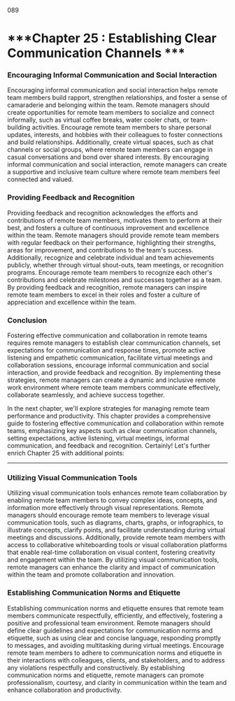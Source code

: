089

# ***Chapter 25 : Establishing Clear Communication Channels ***


### **Encouraging Informal Communication and Social Interaction**

Encouraging informal communication and social interaction helps remote team members build rapport, strengthen relationships, and foster a sense of camaraderie and belonging within the team. Remote managers should create opportunities for remote team members to socialize and connect informally, such as virtual coffee breaks, water cooler chats, or team-building activities. Encourage remote team members to share personal updates, interests, and hobbies with their colleagues to foster connections and build relationships. Additionally, create virtual spaces, such as chat channels or social groups, where remote team members can engage in casual conversations and bond over shared interests. By encouraging informal communication and social interaction, remote managers can create a supportive and inclusive team culture where remote team members feel connected and valued.

### **Providing Feedback and Recognition**

Providing feedback and recognition acknowledges the efforts and contributions of remote team members, motivates them to perform at their best, and fosters a culture of continuous improvement and excellence within the team. Remote managers should provide remote team members with regular feedback on their performance, highlighting their strengths, areas for improvement, and contributions to the team's success. Additionally, recognize and celebrate individual and team achievements publicly, whether through virtual shout-outs, team meetings, or recognition programs. Encourage remote team members to recognize each other's contributions and celebrate milestones and successes together as a team. By providing feedback and recognition, remote managers can inspire remote team members to excel in their roles and foster a culture of appreciation and excellence within the team.

### **Conclusion**

Fostering effective communication and collaboration in remote teams requires remote managers to establish clear communication channels, set expectations for communication and response times, promote active listening and empathetic communication, facilitate virtual meetings and collaboration sessions, encourage informal communication and social interaction, and provide feedback and recognition. By implementing these strategies, remote managers can create a dynamic and inclusive remote work environment where remote team members communicate effectively, collaborate seamlessly, and achieve success together.

In the next chapter, we'll explore strategies for managing remote team performance and productivity.
This chapter provides a comprehensive guide to fostering effective communication and collaboration within remote teams, emphasizing key aspects such as clear communication channels, setting expectations, active listening, virtual meetings, informal communication, and feedback and recognition.
Certainly! Let's further enrich Chapter 25 with additional points:

---

### **Utilizing Visual Communication Tools**

Utilizing visual communication tools enhances remote team collaboration by enabling remote team members to convey complex ideas, concepts, and information more effectively through visual representations. Remote managers should encourage remote team members to leverage visual communication tools, such as diagrams, charts, graphs, or infographics, to illustrate concepts, clarify points, and facilitate understanding during virtual meetings and discussions. Additionally, provide remote team members with access to collaborative whiteboarding tools or visual collaboration platforms that enable real-time collaboration on visual content, fostering creativity and engagement within the team. By utilizing visual communication tools, remote managers can enhance the clarity and impact of communication within the team and promote collaboration and innovation.

### **Establishing Communication Norms and Etiquette**

Establishing communication norms and etiquette ensures that remote team members communicate respectfully, efficiently, and effectively, fostering a positive and professional team environment. Remote managers should define clear guidelines and expectations for communication norms and etiquette, such as using clear and concise language, responding promptly to messages, and avoiding multitasking during virtual meetings. Encourage remote team members to adhere to communication norms and etiquette in their interactions with colleagues, clients, and stakeholders, and to address any violations respectfully and constructively. By establishing communication norms and etiquette, remote managers can promote professionalism, courtesy, and clarity in communication within the team and enhance collaboration and productivity.
